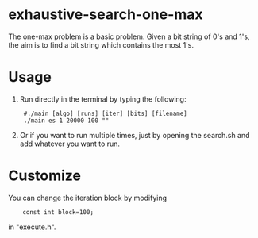 # exhaustive-search-one-max

The one-max problem is a basic problem.
Given a bit string of  0's and 1's, the aim is to find a bit string which contains the most 1's.

# Usage

1. Run directly in the terminal by typing the following:

        #./main [algo] [runs] [iter] [bits] [filename]
        ./main es 1 20000 100 ""
    
2. Or if you want to run multiple times, just by opening the search.sh and add whatever you want to run.  

# Customize

You can change the iteration block by modifying 

        const int block=100;
in "execute.h".
